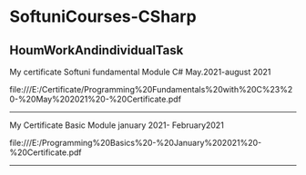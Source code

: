 # SoftuniCourses-CSharp
HoumWorkAndindividualTask
-----------------------------------------------------------------
My certificate Softuni fundamental Module C# May.2021-august 2021

file:///E:/Certificate/Programming%20Fundamentals%20with%20C%23%20-%20May%202021%20-%20Certificate.pdf

------------------------------------------------------
My Certificate Basic Module january 2021- February2021

file:///E:/Programming%20Basics%20-%20January%202021%20-%20Certificate.pdf

--------------------------------------------------------------------------

